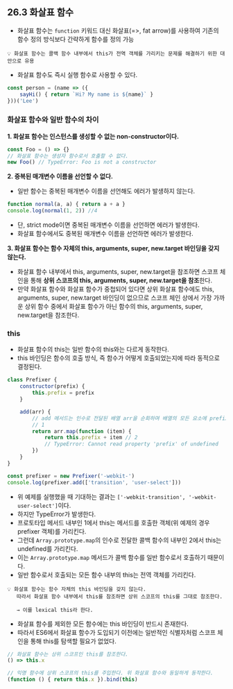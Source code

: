 ## 26.3 화살표 함수

- 화살표 함수는 `function` 키워드 대신 화살표(=>, fat arrow)를 사용하여 기존의 함수 정의 방식보다 간략하게 함수를 정의 가능

```
💡 화살표 함수는 콜백 함수 내부에서 this가 전역 객체를 가리키는 문제를 해결하기 위한 대안으로 유용
```

- 화살표 함수도 즉시 실행 함수로 사용할 수 있다.

```js
const person = (name => ({
    sayHi() { return `Hi? My name is ${name}` }
}))('Lee')
```

### 화살표 함수와 일반 함수의 차이

**1. 화살표 함수는 인스턴스를 생성할 수 없는 non-constructor이다.**

```js
const Foo = () => {}
// 화살표 함수는 생성자 함수로서 호출할 수 없다.
new Foo() // TypeError: Foo is not a constructor
```

**2. 중복된 매개변수 이름을 선언할 수 없다.**

- 일반 함수는 중복된 매개변수 이름을 선언해도 에러가 발생하지 않는다.

```js
function normal(a, a) { return a + a }
console.log(normal(1, 2)) //4
```

- 단, strict mode이면 중복된 매개변수 이름을 선언하면 에러가 발생한다.
- 화살표 함수에서도 중복된 매개변수 이름을 선언하면 에러가 발생한다.

**3. 화살표 함수는 함수 자체의 this, arguments, super, new.target 바인딩을 갖지 않는다.**

- 화살표 함수 내부에서 this, arguments, super, new.target을 참조하면 스코프 체인을 통해 **상위 스코프의 this, arguments, super, new.target을 참조**한다.
- 만약 화살표 함수와 화살표 함수가 중첩되어 있다면 상위 화살표 함수에도 this, arguments, super, new.target 바인딩이 없으므로 스코프 체인 상에서 가장 가까운 상위 함수 중에서 화살표 함수가 아닌 함수의 this, arguments, super, new.target을 참조한다.

### this

- 화살표 함수의 this는 일반 함수의 this와는 다르게 동작한다.
- this 바인딩은 함수의 호출 방식, 즉 함수가 어떻게 호출되었는지에 따라 동적으로 결정된다.

```js
class Prefixer {
    constructor(prefix) {
        this.prefix = prefix
    }

    add(arr) {
        // add 메서드는 인수로 전달된 배열 arr을 순회하며 배열의 모든 요소에 prefix를 추가한다.
        // 1
        return arr.map(function (item) {
            return this.prefix + item // 2
            // TypeError: Cannot read property 'prefix' of undefined
        })
    }
}

const prefixer = new Prefixer('-webkit-')
console.log(prefixer.add(['transition', 'user-select']))
```

- 위 예제를 실행했을 때 기대하는 결과는 `['-webkit-transition', '-webkit-user-select']`이다.
- 하지만 TypeError가 발생한다.
- 프로토타입 메서드 내부인 1에서 this는 메서드를 호출한 객체(위 예제의 경우 prefixer 객체)를 가리킨다.
- 그런데 `Array.prototype.map`의 인수로 전달한 콜백 함수의 내부인 2에서 this는 undefined를 가리킨다.
- 이는 `Array.prototype.map` 메서드가 콜백 함수를 일반 함수로서 호출하기 때문이다.
- 일반 함수로서 호출되는 모든 함수 내부의 this는 전역 객체를 가리킨다.


```
💡 화살표 함수는 함수 자체의 this 바인딩을 갖지 않는다.
   따라서 화살표 함수 내부에서 this를 참조하면 상위 스코프의 this를 그대로 참조한다.
   
   → 이를 lexical this라 한다.
```

- 화살표 함수를 제외한 모든 함수에는 this 바인딩이 반드시 존재한다.
- 따라서 ES6에서 화살표 함수가 도입되기 이전에는 일반적인 식별자처럼 스코프 체인을 통해 this를 탐색할 필요가 없었다.

```js
// 화살표 함수는 상위 스코프인 this를 참조한다.
() => this.x

// 익명 함수에 상위 스코프의 this를 주입한다. 위 화살표 함수와 동일하게 동작한다.
(function () { return this.x }).bind(this)
```